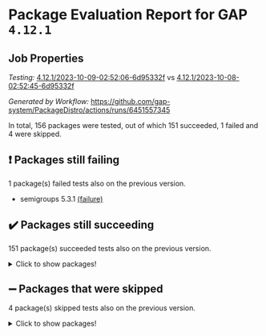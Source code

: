 # Package Evaluation Report for GAP `4.12.1`

## Job Properties

*Testing:* [4.12.1/2023-10-09-02:52:06-6d95332f](https://github.com/gap-system/PackageDistro/blob/data/reports/4.12.1/2023-10-09-02:52:06-6d95332f) vs [4.12.1/2023-10-08-02:52:45-6d95332f](https://github.com/gap-system/PackageDistro/blob/data/reports/4.12.1/2023-10-08-02:52:45-6d95332f)

*Generated by Workflow:* https://github.com/gap-system/PackageDistro/actions/runs/6451557345

In total, 156 packages were tested, out of which 151 succeeded, 1 failed and 4 were skipped.

## :exclamation: Packages still failing

1 package(s) failed tests also on the previous version.
- semigroups 5.3.1 [(failure)](https://github.com/gap-system/PackageDistro/actions/runs/6451557345/job/17512733706)

## :heavy_check_mark: Packages still succeeding

151 package(s) succeeded tests also on the previous version.
<details><summary>Click to show packages!</summary>

- 4ti2interface 2023.02-04 [(success)](https://github.com/gap-system/PackageDistro/actions/runs/6451557345/job/17512719452)
- ace 5.6.2 [(success)](https://github.com/gap-system/PackageDistro/actions/runs/6451557345/job/17512719605)
- aclib 1.3.2 [(success)](https://github.com/gap-system/PackageDistro/actions/runs/6451557345/job/17512719697)
- agt 0.3.1 [(success)](https://github.com/gap-system/PackageDistro/actions/runs/6451557345/job/17512719825)
- alnuth 3.2.1 [(success)](https://github.com/gap-system/PackageDistro/actions/runs/6451557345/job/17512719934)
- anupq 3.3.0 [(success)](https://github.com/gap-system/PackageDistro/actions/runs/6451557345/job/17512720059)
- atlasrep 2.1.7 [(success)](https://github.com/gap-system/PackageDistro/actions/runs/6451557345/job/17512720185)
- autodoc 2023.06.19 [(success)](https://github.com/gap-system/PackageDistro/actions/runs/6451557345/job/17512721668)
- automata 1.15 [(success)](https://github.com/gap-system/PackageDistro/actions/runs/6451557345/job/17512721845)
- automgrp 1.3.2 [(success)](https://github.com/gap-system/PackageDistro/actions/runs/6451557345/job/17512721996)
- autpgrp 1.11 [(success)](https://github.com/gap-system/PackageDistro/actions/runs/6451557345/job/17512722650)
- cap 2023.10-05 [(success)](https://github.com/gap-system/PackageDistro/actions/runs/6451557345/job/17512722778)
- caratinterface 2.3.5 [(success)](https://github.com/gap-system/PackageDistro/actions/runs/6451557345/job/17512722850)
- cddinterface 2022.11.01 [(success)](https://github.com/gap-system/PackageDistro/actions/runs/6451557345/job/17512722935)
- circle 1.6.6 [(success)](https://github.com/gap-system/PackageDistro/actions/runs/6451557345/job/17512723004)
- classicpres 1.22 [(success)](https://github.com/gap-system/PackageDistro/actions/runs/6451557345/job/17512723091)
- cohomolo 1.6.11 [(success)](https://github.com/gap-system/PackageDistro/actions/runs/6451557345/job/17512723165)
- congruence 1.2.5 [(success)](https://github.com/gap-system/PackageDistro/actions/runs/6451557345/job/17512723246)
- corelg 1.56 [(success)](https://github.com/gap-system/PackageDistro/actions/runs/6451557345/job/17512723348)
- crime 1.6 [(success)](https://github.com/gap-system/PackageDistro/actions/runs/6451557345/job/17512723429)
- crisp 1.4.6 [(success)](https://github.com/gap-system/PackageDistro/actions/runs/6451557345/job/17512723525)
- crypting 0.10.4 [(success)](https://github.com/gap-system/PackageDistro/actions/runs/6451557345/job/17512723631)
- cryst 4.1.26 [(success)](https://github.com/gap-system/PackageDistro/actions/runs/6451557345/job/17512723720)
- crystcat 1.1.10 [(success)](https://github.com/gap-system/PackageDistro/actions/runs/6451557345/job/17512723811)
- ctbllib 1.3.6 [(success)](https://github.com/gap-system/PackageDistro/actions/runs/6451557345/job/17512723894)
- cubefree 1.19 [(success)](https://github.com/gap-system/PackageDistro/actions/runs/6451557345/job/17512723968)
- curlinterface 2.3.2 [(success)](https://github.com/gap-system/PackageDistro/actions/runs/6451557345/job/17512724084)
- cvec 2.8.1 [(success)](https://github.com/gap-system/PackageDistro/actions/runs/6451557345/job/17512724160)
- datastructures 0.3.0 [(success)](https://github.com/gap-system/PackageDistro/actions/runs/6451557345/job/17512724246)
- deepthought 1.0.6 [(success)](https://github.com/gap-system/PackageDistro/actions/runs/6451557345/job/17512724327)
- design 1.8 [(success)](https://github.com/gap-system/PackageDistro/actions/runs/6451557345/job/17512724408)
- difsets 2.3.1 [(success)](https://github.com/gap-system/PackageDistro/actions/runs/6451557345/job/17512724482)
- digraphs 1.6.3 [(success)](https://github.com/gap-system/PackageDistro/actions/runs/6451557345/job/17512724568)
- edim 1.3.7 [(success)](https://github.com/gap-system/PackageDistro/actions/runs/6451557345/job/17512724655)
- example 4.3.4 [(success)](https://github.com/gap-system/PackageDistro/actions/runs/6451557345/job/17512724730)
- examplesforhomalg 2023.10-01 [(success)](https://github.com/gap-system/PackageDistro/actions/runs/6451557345/job/17512724802)
- factint 1.6.3 [(success)](https://github.com/gap-system/PackageDistro/actions/runs/6451557345/job/17512724908)
- ferret 1.0.9 [(success)](https://github.com/gap-system/PackageDistro/actions/runs/6451557345/job/17512724995)
- fga 1.5.0 [(success)](https://github.com/gap-system/PackageDistro/actions/runs/6451557345/job/17512725083)
- fining 1.5.6 [(success)](https://github.com/gap-system/PackageDistro/actions/runs/6451557345/job/17512725156)
- float 1.0.3 [(success)](https://github.com/gap-system/PackageDistro/actions/runs/6451557345/job/17512725210)
- format 1.4.3 [(success)](https://github.com/gap-system/PackageDistro/actions/runs/6451557345/job/17512725295)
- forms 1.2.9 [(success)](https://github.com/gap-system/PackageDistro/actions/runs/6451557345/job/17512725365)
- fplsa 1.2.6 [(success)](https://github.com/gap-system/PackageDistro/actions/runs/6451557345/job/17512725453)
- fr 2.4.12 [(success)](https://github.com/gap-system/PackageDistro/actions/runs/6451557345/job/17512725532)
- francy 2.0.3 [(success)](https://github.com/gap-system/PackageDistro/actions/runs/6451557345/job/17512725624)
- fwtree 1.3 [(success)](https://github.com/gap-system/PackageDistro/actions/runs/6451557345/job/17512725708)
- gapdoc 1.6.6 [(success)](https://github.com/gap-system/PackageDistro/actions/runs/6451557345/job/17512725798)
- gauss 2023.02-04 [(success)](https://github.com/gap-system/PackageDistro/actions/runs/6451557345/job/17512725891)
- gaussforhomalg 2023.10-01 [(success)](https://github.com/gap-system/PackageDistro/actions/runs/6451557345/job/17512725993)
- gbnp 1.0.5 [(success)](https://github.com/gap-system/PackageDistro/actions/runs/6451557345/job/17512726087)
- generalizedmorphismsforcap 2023.08-02 [(success)](https://github.com/gap-system/PackageDistro/actions/runs/6451557345/job/17512726173)
- genss 1.6.8 [(success)](https://github.com/gap-system/PackageDistro/actions/runs/6451557345/job/17512726290)
- gradedmodules 2023.09-01 [(success)](https://github.com/gap-system/PackageDistro/actions/runs/6451557345/job/17512726364)
- gradedringforhomalg 2023.08-01 [(success)](https://github.com/gap-system/PackageDistro/actions/runs/6451557345/job/17512726459)
- grape 4.9.0 [(success)](https://github.com/gap-system/PackageDistro/actions/runs/6451557345/job/17512726553)
- groupoids 1.73 [(success)](https://github.com/gap-system/PackageDistro/actions/runs/6451557345/job/17512726666)
- grpconst 2.6.4 [(success)](https://github.com/gap-system/PackageDistro/actions/runs/6451557345/job/17512726785)
- guarana 0.96.3 [(success)](https://github.com/gap-system/PackageDistro/actions/runs/6451557345/job/17512726918)
- guava 3.18 [(success)](https://github.com/gap-system/PackageDistro/actions/runs/6451557345/job/17512727047)
- hap 1.58 [(success)](https://github.com/gap-system/PackageDistro/actions/runs/6451557345/job/17512727159)
- hapcryst 0.1.15 [(success)](https://github.com/gap-system/PackageDistro/actions/runs/6451557345/job/17512727291)
- hecke 1.5.3 [(success)](https://github.com/gap-system/PackageDistro/actions/runs/6451557345/job/17512727399)
- help 3.5 [(success)](https://github.com/gap-system/PackageDistro/actions/runs/6451557345/job/17512727522)
- homalg 2023.10-01 [(success)](https://github.com/gap-system/PackageDistro/actions/runs/6451557345/job/17512727618)
- homalgtocas 2023.08-01 [(success)](https://github.com/gap-system/PackageDistro/actions/runs/6451557345/job/17512727715)
- idrel 2.45 [(success)](https://github.com/gap-system/PackageDistro/actions/runs/6451557345/job/17512727820)
- images 1.3.1 [(success)](https://github.com/gap-system/PackageDistro/actions/runs/6451557345/job/17512727940)
- intpic 0.3.0 [(success)](https://github.com/gap-system/PackageDistro/actions/runs/6451557345/job/17512728038)
- io 4.8.1 [(success)](https://github.com/gap-system/PackageDistro/actions/runs/6451557345/job/17512728166)
- io_forhomalg 2023.02-04 [(success)](https://github.com/gap-system/PackageDistro/actions/runs/6451557345/job/17512728289)
- irredsol 1.4.4 [(success)](https://github.com/gap-system/PackageDistro/actions/runs/6451557345/job/17512728406)
- json 2.1.1 [(success)](https://github.com/gap-system/PackageDistro/actions/runs/6451557345/job/17512728529)
- jupyterkernel 1.5.0 [(success)](https://github.com/gap-system/PackageDistro/actions/runs/6451557345/job/17512728669)
- jupyterviz 1.5.6 [(success)](https://github.com/gap-system/PackageDistro/actions/runs/6451557345/job/17512728790)
- kan 1.36 [(success)](https://github.com/gap-system/PackageDistro/actions/runs/6451557345/job/17512728900)
- kbmag 1.5.11 [(success)](https://github.com/gap-system/PackageDistro/actions/runs/6451557345/job/17512728993)
- laguna 3.9.6 [(success)](https://github.com/gap-system/PackageDistro/actions/runs/6451557345/job/17512729111)
- liealgdb 2.2.1 [(success)](https://github.com/gap-system/PackageDistro/actions/runs/6451557345/job/17512729214)
- liepring 2.8 [(success)](https://github.com/gap-system/PackageDistro/actions/runs/6451557345/job/17512729316)
- liering 2.4.2 [(success)](https://github.com/gap-system/PackageDistro/actions/runs/6451557345/job/17512729433)
- linearalgebraforcap 2023.10-02 [(success)](https://github.com/gap-system/PackageDistro/actions/runs/6451557345/job/17512729548)
- localizeringforhomalg 2023.10-01 [(success)](https://github.com/gap-system/PackageDistro/actions/runs/6451557345/job/17512729668)
- loops 3.4.3 [(success)](https://github.com/gap-system/PackageDistro/actions/runs/6451557345/job/17512729813)
- lpres 1.0.3 [(success)](https://github.com/gap-system/PackageDistro/actions/runs/6451557345/job/17512729960)
- majoranaalgebras 1.5.1 [(success)](https://github.com/gap-system/PackageDistro/actions/runs/6451557345/job/17512730090)
- mapclass 1.4.6 [(success)](https://github.com/gap-system/PackageDistro/actions/runs/6451557345/job/17512730228)
- matgrp 0.70 [(success)](https://github.com/gap-system/PackageDistro/actions/runs/6451557345/job/17512730390)
- matricesforhomalg 2023.10-01 [(success)](https://github.com/gap-system/PackageDistro/actions/runs/6451557345/job/17512730519)
- modisom 2.5.4 [(success)](https://github.com/gap-system/PackageDistro/actions/runs/6451557345/job/17512730650)
- modulepresentationsforcap 2023.09-01 [(success)](https://github.com/gap-system/PackageDistro/actions/runs/6451557345/job/17512730771)
- modules 2023.10-01 [(success)](https://github.com/gap-system/PackageDistro/actions/runs/6451557345/job/17512730896)
- monoidalcategories 2023.08-11 [(success)](https://github.com/gap-system/PackageDistro/actions/runs/6451557345/job/17512731035)
- nconvex 2022.09-01 [(success)](https://github.com/gap-system/PackageDistro/actions/runs/6451557345/job/17512731161)
- nilmat 1.4.2 [(success)](https://github.com/gap-system/PackageDistro/actions/runs/6451557345/job/17512731305)
- nock 1.5 [(success)](https://github.com/gap-system/PackageDistro/actions/runs/6451557345/job/17512731436)
- normalizinterface 1.3.6 [(success)](https://github.com/gap-system/PackageDistro/actions/runs/6451557345/job/17512731533)
- nq 2.5.10 [(success)](https://github.com/gap-system/PackageDistro/actions/runs/6451557345/job/17512731658)
- numericalsgps 1.3.1 [(success)](https://github.com/gap-system/PackageDistro/actions/runs/6451557345/job/17512731772)
- openmath 11.5.3 [(success)](https://github.com/gap-system/PackageDistro/actions/runs/6451557345/job/17512731881)
- orb 4.9.0 [(success)](https://github.com/gap-system/PackageDistro/actions/runs/6451557345/job/17512731990)
- packagemanager 1.4.1 [(success)](https://github.com/gap-system/PackageDistro/actions/runs/6451557345/job/17512732092)
- patternclass 2.4.3 [(success)](https://github.com/gap-system/PackageDistro/actions/runs/6451557345/job/17512732194)
- permut 2.0.4 [(success)](https://github.com/gap-system/PackageDistro/actions/runs/6451557345/job/17512732294)
- polenta 1.3.10 [(success)](https://github.com/gap-system/PackageDistro/actions/runs/6451557345/job/17512732367)
- polymaking 0.8.7 [(success)](https://github.com/gap-system/PackageDistro/actions/runs/6451557345/job/17512732478)
- primgrp 3.4.4 [(success)](https://github.com/gap-system/PackageDistro/actions/runs/6451557345/job/17512732553)
- profiling 2.5.4 [(success)](https://github.com/gap-system/PackageDistro/actions/runs/6451557345/job/17512732635)
- qpa 1.34 [(success)](https://github.com/gap-system/PackageDistro/actions/runs/6451557345/job/17512732705)
- quagroup 1.8.3 [(success)](https://github.com/gap-system/PackageDistro/actions/runs/6451557345/job/17512732786)
- radiroot 2.9 [(success)](https://github.com/gap-system/PackageDistro/actions/runs/6451557345/job/17512732882)
- rcwa 4.7.1 [(success)](https://github.com/gap-system/PackageDistro/actions/runs/6451557345/job/17512732954)
- rds 1.8 [(success)](https://github.com/gap-system/PackageDistro/actions/runs/6451557345/job/17512733027)
- recog 1.4.2 [(success)](https://github.com/gap-system/PackageDistro/actions/runs/6451557345/job/17512733117)
- repndecomp 1.3.0 [(success)](https://github.com/gap-system/PackageDistro/actions/runs/6451557345/job/17512733206)
- repsn 3.1.1 [(success)](https://github.com/gap-system/PackageDistro/actions/runs/6451557345/job/17512733282)
- resclasses 4.7.3 [(success)](https://github.com/gap-system/PackageDistro/actions/runs/6451557345/job/17512733363)
- ringsforhomalg 2023.09-01 [(success)](https://github.com/gap-system/PackageDistro/actions/runs/6451557345/job/17512733461)
- sco 2023.08-01 [(success)](https://github.com/gap-system/PackageDistro/actions/runs/6451557345/job/17512733558)
- scscp 2.4.1 [(success)](https://github.com/gap-system/PackageDistro/actions/runs/6451557345/job/17512733633)
- sglppow 2.3 [(success)](https://github.com/gap-system/PackageDistro/actions/runs/6451557345/job/17512733774)
- sgpviz 0.999.5 [(success)](https://github.com/gap-system/PackageDistro/actions/runs/6451557345/job/17512733839)
- simpcomp 2.1.14 [(success)](https://github.com/gap-system/PackageDistro/actions/runs/6451557345/job/17512733906)
- singular 2023.02.09 [(success)](https://github.com/gap-system/PackageDistro/actions/runs/6451557345/job/17512734017)
- sl2reps 1.1 [(success)](https://github.com/gap-system/PackageDistro/actions/runs/6451557345/job/17512734101)
- sla 1.5.3 [(success)](https://github.com/gap-system/PackageDistro/actions/runs/6451557345/job/17512734172)
- smallgrp 1.5.3 [(success)](https://github.com/gap-system/PackageDistro/actions/runs/6451557345/job/17512734232)
- smallsemi 0.6.13 [(success)](https://github.com/gap-system/PackageDistro/actions/runs/6451557345/job/17512734329)
- sonata 2.9.6 [(success)](https://github.com/gap-system/PackageDistro/actions/runs/6451557345/job/17512734409)
- sophus 1.27 [(success)](https://github.com/gap-system/PackageDistro/actions/runs/6451557345/job/17512734498)
- sotgrps 1.2 [(success)](https://github.com/gap-system/PackageDistro/actions/runs/6451557345/job/17512734558)
- spinsym 1.5.2 [(success)](https://github.com/gap-system/PackageDistro/actions/runs/6451557345/job/17512734639)
- standardff 1.0 [(success)](https://github.com/gap-system/PackageDistro/actions/runs/6451557345/job/17512734711)
- symbcompcc 1.3.2 [(success)](https://github.com/gap-system/PackageDistro/actions/runs/6451557345/job/17512734788)
- thelma 1.3 [(success)](https://github.com/gap-system/PackageDistro/actions/runs/6451557345/job/17512734863)
- tomlib 1.2.9 [(success)](https://github.com/gap-system/PackageDistro/actions/runs/6451557345/job/17512734938)
- toolsforhomalg 2023.07-01 [(success)](https://github.com/gap-system/PackageDistro/actions/runs/6451557345/job/17512735029)
- toric 1.9.5 [(success)](https://github.com/gap-system/PackageDistro/actions/runs/6451557345/job/17512735254)
- toricvarieties 2022.07.13 [(success)](https://github.com/gap-system/PackageDistro/actions/runs/6451557345/job/17512735338)
- transgrp 3.6.4 [(success)](https://github.com/gap-system/PackageDistro/actions/runs/6451557345/job/17512735417)
- ugaly 4.1.3 [(success)](https://github.com/gap-system/PackageDistro/actions/runs/6451557345/job/17512735495)
- unipot 1.5 [(success)](https://github.com/gap-system/PackageDistro/actions/runs/6451557345/job/17512735568)
- unitlib 4.2.0 [(success)](https://github.com/gap-system/PackageDistro/actions/runs/6451557345/job/17512735647)
- utils 0.84 [(success)](https://github.com/gap-system/PackageDistro/actions/runs/6451557345/job/17512735716)
- uuid 0.7 [(success)](https://github.com/gap-system/PackageDistro/actions/runs/6451557345/job/17512735803)
- walrus 0.9991 [(success)](https://github.com/gap-system/PackageDistro/actions/runs/6451557345/job/17512735897)
- wedderga 4.10.4 [(success)](https://github.com/gap-system/PackageDistro/actions/runs/6451557345/job/17512735971)
- xmod 2.91 [(success)](https://github.com/gap-system/PackageDistro/actions/runs/6451557345/job/17512736067)
- xmodalg 1.23 [(success)](https://github.com/gap-system/PackageDistro/actions/runs/6451557345/job/17512736146)
- yangbaxter 0.10.3 [(success)](https://github.com/gap-system/PackageDistro/actions/runs/6451557345/job/17512736207)
- zeromqinterface 0.14 [(success)](https://github.com/gap-system/PackageDistro/actions/runs/6451557345/job/17512736296)
</details>

## :heavy_minus_sign: Packages that were skipped

4 package(s) skipped tests also on the previous version.
<details><summary>Click to show packages!</summary>

- browse 1.8.21 [(skipped)](https://github.com/gap-system/PackageDistro/actions/runs/6451557345/job/17512325931)
- itc 1.5.1 [(skipped)](https://github.com/gap-system/PackageDistro/actions/runs/6451557345/job/17512325931)
- polycyclic 2.16 [(skipped)](https://github.com/gap-system/PackageDistro/actions/runs/6451557345/job/17512325931)
- xgap 4.31 [(skipped)](https://github.com/gap-system/PackageDistro/actions/runs/6451557345/job/17512325931)
</details>

